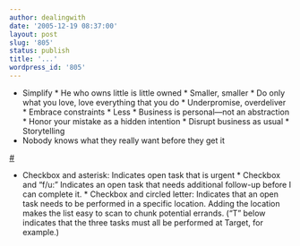 ```yaml
---
author: dealingwith
date: '2005-12-19 08:37:00'
layout: post
slug: '805'
status: publish
title: '...'
wordpress_id: '805'
---
```


* Simplify * He who owns little is little owned * Smaller, smaller * Do only
what you love, love everything that you do * Underpromise, overdeliver *
Embrace constraints * Less * Business is personal—not an abstraction * Honor
your mistake as a hidden intention * Disrupt business as usual * Storytelling
* Nobody knows what they really want before they get it

[#][1]

* Checkbox and asterisk: Indicates open task that is urgent * Checkbox and
“f/u:” Indicates an open task that needs additional follow-up before I can
complete it. * Checkbox and circled letter: Indicates that an open task needs
to be performed in a specific location. Adding the location makes the list
easy to scan to chunk potential errands. (“T” below indicates that the three
tasks must all be performed at Target, for example.)

   [1]: http://www.boxesandarrows.com/view/check_it_twice_the_b_a_staff_reveals_the_way_they_make_lists

